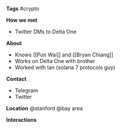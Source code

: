 **Tags**
#crypto

**How we met**
- Twitter DMs to Delta One

**About**
- Knows [[Pun Wai]] and [[Bryan Chiang]]
- Works on Delta One with brother
- Worked with Ian (solana 7 protocols guy)

**Contact**
* Telegram
* Twitter

**Location**
@stanford
@bay area

**Interactions**